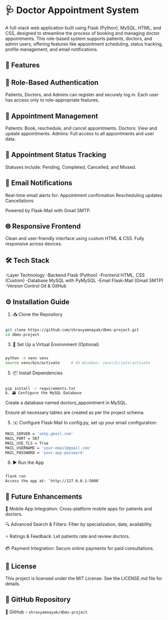 # 🩺 Doctor Appointment System
A full-stack web application built using Flask (Python), MySQL, HTML, and CSS, designed to streamline the process of booking and managing doctor appointments. This role-based system supports patients, doctors, and admin users, offering features like appointment scheduling, status tracking, profile management, and email notifications.

## **🚀 Features**
## 🔐 Role-Based Authentication
Patients, Doctors, and Admins can register and securely log in.
Each user has access only to role-appropriate features.

## 📅 Appointment Management
Patients: Book, reschedule, and cancel appointments.
Doctors: View and update appointments.
Admins: Full access to all appointments and user data.

## 🔄 Appointment Status Tracking
Statuses include: Pending, Completed, Cancelled, and Missed.

## 📧 Email Notifications
Real-time email alerts for:
Appointment confirmation
Rescheduling updates
Cancellations

Powered by Flask-Mail with Gmail SMTP.

## 🌐 Responsive Frontend
Clean and user-friendly interface using custom HTML & CSS.
Fully responsive across devices.

## **🛠️ Tech Stack**
-Layer	Technology
-Backend	Flask (Python)
-Frontend	HTML, CSS (Custom)
-Database	MySQL with PyMySQL
-Email	Flask-Mail (Gmail SMTP)
-Version Control	Git & GitHub

## **⚙️ Installation Guide**
1. 📥 Clone the Repository
```bash

git clone https://github.com/shravyamnayak/dbms-project.git
cd dbms-project
```
3. 🧪 Set Up a Virtual Environment (Optional)
```bash

python -m venv venv
source venv/bin/activate     # On Windows: venv\Scripts\activate
```
5. 📦 Install Dependencies
```bash

pip install -r requirements.txt
6. 🗃️ Configure the MySQL Database
```
Create a database named doctors_appointment in MySQL.

Ensure all necessary tables are created as per the project schema.

5. ✉️ Configure Flask-Mail
In config.py, set up your email configuration:
```bash
MAIL_SERVER = 'smtp.gmail.com'
MAIL_PORT = 587
MAIL_USE_TLS = True
MAIL_USERNAME = 'your-email@gmail.com'
MAIL_PASSWORD = 'your-app-password'
```
6. ▶️ Run the App

```bash

flask run
Access the app at: `http://127.0.0.1:5000`
```
## **🌟 Future Enhancements**
📱 Mobile App Integration: Cross-platform mobile apps for patients and doctors.

🔍 Advanced Search & Filters: Filter by specialization, date, availability.

⭐ Ratings & Feedback: Let patients rate and review doctors.

💳 Payment Integration: Secure online payments for paid consultations.

## **📄 License**
This project is licensed under the MIT License.
See the LICENSE.md file for details.

## **🔗 GitHub Repository**
🔗 GitHub – `shravyamnayak/dbms-project`


